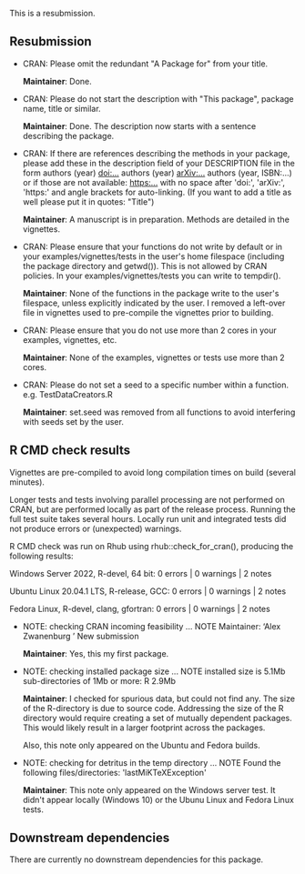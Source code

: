 This is a resubmission.

## Resubmission

* CRAN: Please omit the redundant "A Package for" from your title.
 
  **Maintainer**: Done.

* CRAN: Please do not start the description with "This package", package name, title or similar.

  **Maintainer**: Done. The description now starts with a sentence describing the package.
 
* CRAN: If there are references describing the methods in your package, please add these in the description field of your DESCRIPTION file in the form authors (year) <doi:...> authors (year) <arXiv:...> authors (year, ISBN:...) or if those are not available: <https:...> with no space after 'doi:', 'arXiv:', 'https:' and angle brackets for auto-linking. (If you want to add a title as well please put it in quotes: "Title")

  **Maintainer**: A manuscript is in preparation. Methods are detailed in the
  vignettes.

* CRAN: Please ensure that your functions do not write by default or in your examples/vignettes/tests in the user's home filespace (including the package directory and getwd()). This is not allowed by CRAN policies. In your examples/vignettes/tests you can write to tempdir().

  **Maintainer**: None of the functions in the package write to the user's filespace, unless explicitly indicated by the user. I removed a left-over file in vignettes used to pre-compile the vignettes prior to building.

* CRAN: Please ensure that you do not use more than 2 cores in your examples, vignettes, etc.

  **Maintainer**: None of the examples, vignettes or tests use more than 2 cores.
  
* CRAN: Please do not set a seed to a specific number within a function. e.g. 
TestDataCreators.R

  **Maintainer**: set.seed was removed from all functions to avoid interfering with seeds set by the user.

## R CMD check results

Vignettes are pre-compiled to avoid long compilation times on build (several minutes).

Longer tests and tests involving parallel processing are not performed on CRAN, but are performed locally as part of the release process. Running the full test
suite takes several hours. Locally run unit and integrated tests did not produce errors or (unexpected) warnings.

R CMD check was run on Rhub using rhub::check_for_cran(), producing the following results:

Windows Server 2022, R-devel, 64 bit: 0 errors | 0 warnings | 2 notes

Ubuntu Linux 20.04.1 LTS, R-release, GCC: 0 errors | 0 warnings | 2 notes

Fedora Linux, R-devel, clang, gfortran: 0 errors | 0 warnings | 2 notes

* NOTE: checking CRAN incoming feasibility ... NOTE
  Maintainer: ‘Alex Zwanenburg ’
  New submission

  **Maintainer**: Yes, this my first package.

* NOTE: checking installed package size ... NOTE
  installed size is  5.1Mb
  sub-directories of 1Mb or more:
    R     2.9Mb

  **Maintainer**: I checked for spurious data, but could not find any. The
  size of the R-directory is due to source code. Addressing the size of the R
  directory would require creating a set of mutually dependent packages. This
  would likely result in a larger footprint across the packages.
  
  Also, this note only appeared on the Ubuntu and Fedora builds.
  
* NOTE: checking for detritus in the temp directory ... NOTE
  Found the following files/directories:
    'lastMiKTeXException'
    
  **Maintainer**: This note only appeared on the Windows server test. It didn't
  appear locally (Windows 10) or the Ubunu Linux and Fedora Linux tests.

## Downstream dependencies

There are currently no downstream dependencies for this package.
